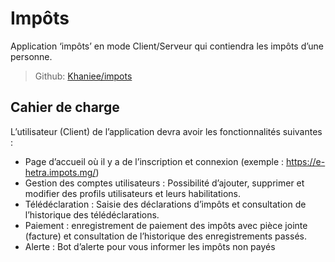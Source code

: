 # Impôts

Application ‘impôts’ en mode Client/Serveur qui contiendra les impôts d’une personne.
> Github: [Khaniee/impots](https://github.com/Khaniee/impots/)
## Cahier de charge

L’utilisateur (Client) de l’application devra avoir les fonctionnalités suivantes :

- Page d’accueil où il y a de l’inscription et connexion (exemple : <https://e-hetra.impots.mg/>)
- Gestion des comptes utilisateurs : Possibilité d’ajouter, supprimer et modifier des profils utilisateurs et leurs habilitations.
- Télédéclaration : Saisie des déclarations d’impôts et consultation de l’historique des télédéclarations.
- Paiement : enregistrement de paiement des impôts avec pièce jointe (facture) et consultation de l’historique des enregistrements passés.
- Alerte : Bot d’alerte pour vous informer les impôts non payés
